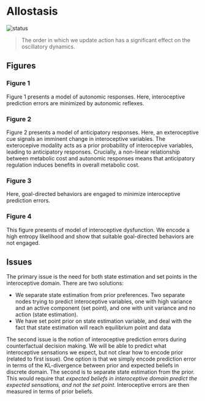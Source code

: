 # Allostasis

![status](https://img.shields.io/badge/status-development-orange)

> The order in which we update action has a significant effect on the oscillatory dynamics. 

## Figures

### Figure 1
Figure 1 presents a model of autonomic responses. Here, interoceptive prediction errors are minimized by autonomic reflexes.

### Figure 2
Figure 2 presents a model of anticipatory responses. Here, an exteroceptive cue signals an imminent change in interoceptive variables. The exterocepive modality acts as a prior probability of interocepive variables, leading to anticipatory responses. Crucially, a non-linear relationship between metabolic cost and autonomic responses means that anticipatory regulation induces benefits in overall metabolic cost. 

### Figure 3
Here, goal-directed behaviors are engaged to minimize interoceptive prediction errors. 

### Figure 4
This figure presents of model of interoceptive dysfunction. We encode a high entropy likelihood and show that suitable goal-directed behaviors are not engaged.

## Issues

The primary issue is the need for both state estimation and set points in the interoceptive domain. There are two solutions:

  - We separate state estimation from prior preferences. Two separate nodes trying to predict interoceptive variables, one with high variance and an active component (set point), and one with unit variance and no action (state estimation).
  - We have set point prior on state estimation variable, and deal with the fact that state estimation will reach equilibrium point and data

The second issue is the notion of interoceptive prediction errors during counterfactual decision making. We will be able to predict what interoceptive sensations we expect, but not clear how to encode prior (related to first issue). One option is that we simply encode prediction error in terms of the KL-divergence between prior and expected beliefs in discrete domain. The second is to separate state estimation from the prior. This would require that _expected beliefs in interoceptive domain predict the expected sensations, and not the set point_. Interoceptive errors are then measured in terms of prior beliefs. 